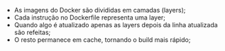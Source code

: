 * As imagens do Docker são divididas em camadas (layers);
* Cada instrução no Dockerfile representa uma layer;
* Quando algo é atualizado apenas as layers depois da linha atualizada são refeitas;
* O resto permanece em cache, tornando o build mais rápido;